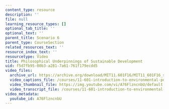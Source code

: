 ```yaml
---
content_type: resource
description: ''
file: null
learning_resource_types: []
optional_tab_title: ''
optional_text: ''
parent_title: Scenario 6
parent_type: CourseSection
related_resources_text: ''
resource_index_text: ''
resourcetype: Video
title: Philosophical Underpinnings of Sustainable Development
uid: f5d7fb95-00b3-a281-7a61-761f179ecdd5
video_files:
  archive_url: https://archive.org/download/MIT11.601F16/MIT11_601F16_s06_300k.mp4
  video_captions_file: /courses/11-601-introduction-to-environmental-policy-and-planning-fall-2016/a5086739675e570b98c20d9bdad09d9b_A76FlzncnbU.vtt
  video_thumbnail_file: https://img.youtube.com/vi/A76FlzncnbU/default.jpg
  video_transcript_file: /courses/11-601-introduction-to-environmental-policy-and-planning-fall-2016/1c704fb08ebef52c9031651b3e757395_A76FlzncnbU.pdf
video_metadata:
  youtube_id: A76FlzncnbU
---
```

